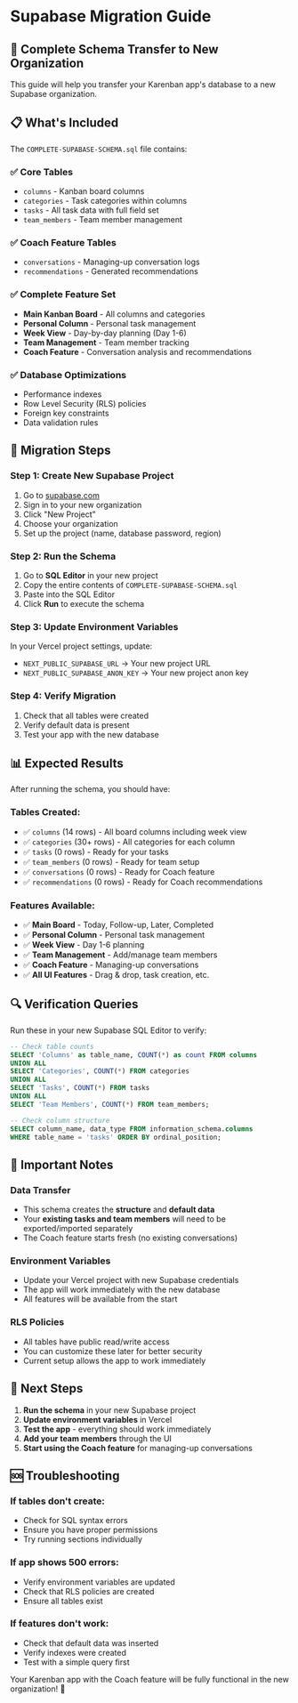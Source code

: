 # Supabase Migration Guide

## 🚀 Complete Schema Transfer to New Organization

This guide will help you transfer your Karenban app's database to a new Supabase organization.

## 📋 What's Included

The `COMPLETE-SUPABASE-SCHEMA.sql` file contains:

### ✅ **Core Tables**
- `columns` - Kanban board columns
- `categories` - Task categories within columns  
- `tasks` - All task data with full field set
- `team_members` - Team member management

### ✅ **Coach Feature Tables**
- `conversations` - Managing-up conversation logs
- `recommendations` - Generated recommendations

### ✅ **Complete Feature Set**
- **Main Kanban Board** - All columns and categories
- **Personal Column** - Personal task management
- **Week View** - Day-by-day planning (Day 1-6)
- **Team Management** - Team member tracking
- **Coach Feature** - Conversation analysis and recommendations

### ✅ **Database Optimizations**
- Performance indexes
- Row Level Security (RLS) policies
- Foreign key constraints
- Data validation rules

## 🔧 Migration Steps

### **Step 1: Create New Supabase Project**
1. Go to [supabase.com](https://supabase.com)
2. Sign in to your new organization
3. Click "New Project"
4. Choose your organization
5. Set up the project (name, database password, region)

### **Step 2: Run the Schema**
1. Go to **SQL Editor** in your new project
2. Copy the entire contents of `COMPLETE-SUPABASE-SCHEMA.sql`
3. Paste into the SQL Editor
4. Click **Run** to execute the schema

### **Step 3: Update Environment Variables**
In your Vercel project settings, update:
- `NEXT_PUBLIC_SUPABASE_URL` → Your new project URL
- `NEXT_PUBLIC_SUPABASE_ANON_KEY` → Your new project anon key

### **Step 4: Verify Migration**
1. Check that all tables were created
2. Verify default data is present
3. Test your app with the new database

## 📊 Expected Results

After running the schema, you should have:

### **Tables Created:**
- ✅ `columns` (14 rows) - All board columns including week view
- ✅ `categories` (30+ rows) - All categories for each column
- ✅ `tasks` (0 rows) - Ready for your tasks
- ✅ `team_members` (0 rows) - Ready for team setup
- ✅ `conversations` (0 rows) - Ready for Coach feature
- ✅ `recommendations` (0 rows) - Ready for Coach recommendations

### **Features Available:**
- ✅ **Main Board** - Today, Follow-up, Later, Completed
- ✅ **Personal Column** - Personal task management
- ✅ **Week View** - Day 1-6 planning
- ✅ **Team Management** - Add/manage team members
- ✅ **Coach Feature** - Managing-up conversations
- ✅ **All UI Features** - Drag & drop, task creation, etc.

## 🔍 Verification Queries

Run these in your new Supabase SQL Editor to verify:

```sql
-- Check table counts
SELECT 'Columns' as table_name, COUNT(*) as count FROM columns
UNION ALL
SELECT 'Categories', COUNT(*) FROM categories
UNION ALL
SELECT 'Tasks', COUNT(*) FROM tasks
UNION ALL
SELECT 'Team Members', COUNT(*) FROM team_members;

-- Check column structure
SELECT column_name, data_type FROM information_schema.columns 
WHERE table_name = 'tasks' ORDER BY ordinal_position;
```

## 🚨 Important Notes

### **Data Transfer**
- This schema creates the **structure** and **default data**
- Your **existing tasks and team members** will need to be exported/imported separately
- The Coach feature starts fresh (no existing conversations)

### **Environment Variables**
- Update your Vercel project with new Supabase credentials
- The app will work immediately with the new database
- All features will be available from the start

### **RLS Policies**
- All tables have public read/write access
- You can customize these later for better security
- Current setup allows the app to work immediately

## 🎯 Next Steps

1. **Run the schema** in your new Supabase project
2. **Update environment variables** in Vercel
3. **Test the app** - everything should work immediately
4. **Add your team members** through the UI
5. **Start using the Coach feature** for managing-up conversations

## 🆘 Troubleshooting

### **If tables don't create:**
- Check for SQL syntax errors
- Ensure you have proper permissions
- Try running sections individually

### **If app shows 500 errors:**
- Verify environment variables are updated
- Check that RLS policies are created
- Ensure all tables exist

### **If features don't work:**
- Check that default data was inserted
- Verify indexes were created
- Test with a simple query first

Your Karenban app with the Coach feature will be fully functional in the new organization! 🎉
